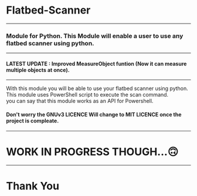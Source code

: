 # Flatbed-Scanner


--------------------------------------------------------------------------------------------------- 
   ### Module for Python. This Module will enable a user to use any flatbed scanner using python.

--------------------------------------------------------------------------------------------------- 

#### LATEST UPDATE : Improved MeasureObject funtion (Now it can measure multiple objects at once). 

---------------------------------------------------------------------------------------------------
With this module you will be able to use your flatbed scanner using python.                       
This module uses PowerShell script to execute the scan command.                          
you can say that this module works as an API for Powershell. 
#### Don't worry the GNUv3 LICENCE Will change to MIT LICENCE once the project is compleate.

---------------------------------------------------------------------------------------------------
# WORK IN PROGRESS THOUGH...🙃

---------------------------------------------------------------------------------------------------
# Thank You
